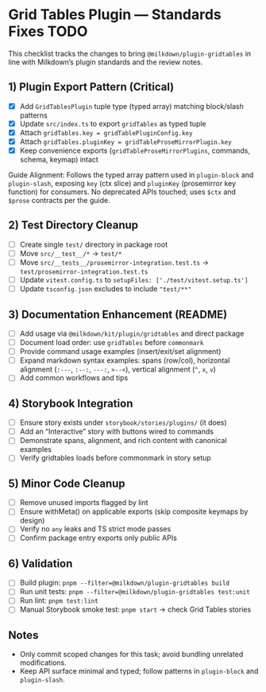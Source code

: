 # Grid Tables Plugin — Standards Fixes TODO

This checklist tracks the changes to bring `@milkdown/plugin-gridtables` in line with Milkdown’s plugin standards and the review notes.

## 1) Plugin Export Pattern (Critical)
- [x] Add `GridTablesPlugin` tuple type (typed array) matching block/slash patterns
- [x] Update `src/index.ts` to export `gridTables` as typed tuple
- [x] Attach `gridTables.key = gridTablePluginConfig.key`
- [x] Attach `gridTables.pluginKey = gridTableProseMirrorPlugin.key`
- [x] Keep convenience exports (`gridTableProseMirrorPlugins`, commands, schema, keymap) intact

Guide Alignment: Follows the typed array pattern used in `plugin-block` and `plugin-slash`, exposing `key` (ctx slice) and `pluginKey` (prosemirror key function) for consumers. No deprecated APIs touched; uses `$ctx` and `$prose` contracts per the guide.

## 2) Test Directory Cleanup
- [ ] Create single `test/` directory in package root
- [ ] Move `src/__test__/*` → `test/*`
- [ ] Move `src/__tests__/prosemirror-integration.test.ts` → `test/prosemirror-integration.test.ts`
- [ ] Update `vitest.config.ts` to `setupFiles: ['./test/vitest.setup.ts']`
- [ ] Update `tsconfig.json` excludes to include `"test/**"`

## 3) Documentation Enhancement (README)
- [ ] Add usage via `@milkdown/kit/plugin/gridtables` and direct package
- [ ] Document load order: use `gridTables` before `commonmark`
- [ ] Provide command usage examples (insert/exit/set alignment)
- [ ] Expand markdown syntax examples: spans (row/col), horizontal alignment (`:---`, `:--:`, `---:`, `>--<`), vertical alignment (`^`, `x`, `v`)
- [ ] Add common workflows and tips

## 4) Storybook Integration
- [ ] Ensure story exists under `storybook/stories/plugins/` (it does)
- [ ] Add an “Interactive” story with buttons wired to commands
- [ ] Demonstrate spans, alignment, and rich content with canonical examples
- [ ] Verify gridtables loads before commonmark in story setup

## 5) Minor Code Cleanup
- [ ] Remove unused imports flagged by lint
- [ ] Ensure withMeta() on applicable exports (skip composite keymaps by design)
- [ ] Verify no `any` leaks and TS strict mode passes
- [ ] Confirm package entry exports only public APIs

## 6) Validation
- [ ] Build plugin: `pnpm --filter=@milkdown/plugin-gridtables build`
- [ ] Run unit tests: `pnpm --filter=@milkdown/plugin-gridtables test:unit`
- [ ] Run lint: `pnpm test:lint`
- [ ] Manual Storybook smoke test: `pnpm start` → check Grid Tables stories

## Notes
- Only commit scoped changes for this task; avoid bundling unrelated modifications.
- Keep API surface minimal and typed; follow patterns in `plugin-block` and `plugin-slash`.
